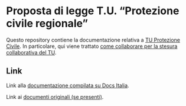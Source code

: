 Proposta di legge T.U. “Protezione civile regionale”
===================

Questo repository contiene la documentazione relativa a [TU Protezione Civile](). 
In particolare, qui viene trattato [come collaborare per la stesura collaborativa del TU]().

Link
----

Link alla [documentazione compilata su Docs Italia]().

Link ai [documenti originali (se presenti)]().
